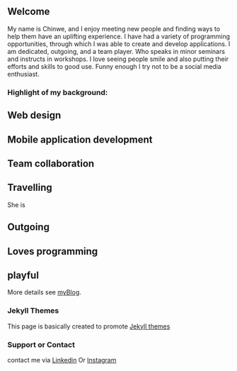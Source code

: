 ## Welcome

My name is Chinwe, and I enjoy meeting new people and finding ways to help them have an uplifting experience. I have had a variety of programming opportunities, through which I was able to create and develop applications. I am dedicated, outgoing, and a team player. Who speaks in minor seminars and instructs in workshops. I love seeing people smile and also  putting their efforts and skills to good use. Funny enough I try not to be a social media enthusiast.

### Highlight of my background:

## Web design
## Mobile application development
## Team collaboration
## Travelling

She is
## Outgoing
## Loves programming
## playful


More details see [myBlog](https://codepen.io/C-code/pen/LeXWoM/).

### Jekyll Themes
This page is basically created to promote [Jekyll themes](https://help.github.com/articles/adding-a-jekyll-theme-to-your-github-pages-site-with-the-jekyll-theme-chooser/)

### Support or Contact

contact me via [Linkedin](https://www.linkedin.com/in/chinwe-angel-29535196) Or
            [Instagram](https://www.instagram.com/resin.love/)



